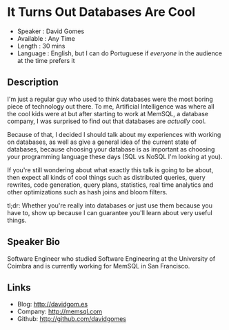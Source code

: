 It Turns Out Databases Are Cool
===============================

* Speaker   : David Gomes
* Available : Any Time
* Length    : 30 mins
* Language  : English, but I can do Portuguese if _everyone_ in the audience at the time prefers it

Description
-----------

I'm just a regular guy who used to think databases were the most boring piece of technology out there.
To me, Artificial Intelligence was where all the cool kids were at but after starting to work at MemSQL,
a database company, I was surprised to find out that databases are _actually_ cool.

Because of that, I decided I should talk about my experiences with working on databases, as well as
give a general idea of the current state of databases, because choosing your database is as important
as choosing your programming language these days (SQL vs NoSQL I'm looking at you).

If you're still wondering about what exactly this talk is going to be about, then expect all kinds of cool  things
such as distributed queries, query rewrites, code generation, query plans, statistics, real time analytics and
other optimizations such as hash joins and bloom filters.

tl;dr: Whether you're really into databases or just use them because you have to, show up because I can
guarantee you'll learn about very useful things.

Speaker Bio
-----------
Software Engineer who studied Software Engineering at the University of Coimbra and is
currently working for MemSQL in San Francisco.


Links
-----

* Blog: http://davidgom.es
* Company: http://memsql.com
* Github: http://github.com/davidgomes
